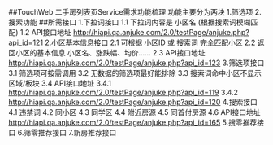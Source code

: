 ##TouchWeb 二手房列表页Service需求功能梳理
    功能主要分为两块
    1.筛选项
    2.搜索功能
##所需接口
    1.下拉词接口 
        1.1 下拉词内容是 小区名 (根据搜索词模糊匹配)
        1.2 API接口地址 http://hiapi.qa.anjuke.com/2.0/testPage/anjuke.php?api_id=121
    2.小区基本信息接口
        2.1 可根据 小区ID 或 搜索词 完全匹配小区 
        2.2 返回小区的基本信息 小区名、涨跌幅、均价……
        2.3 API接口地址 http://hiapi.qa.anjuke.com/2.0/testPage/anjuke.php?api_id=123
    3.筛选项接口
        3.1 筛选项可按需调用
        3.2 无数据的筛选项最好能排除
        3.3 搜索词命中小区不显示 区域/板块
        3.4 API接口地址 
            3.4.1 http://hiapi.qa.anjuke.com/2.0/testPage/anjuke.php?api_id=119 
            3.4.2 http://hiapi.qa.anjuke.com/2.0/testPage/anjuke.php?api_id=120
    4.搜索接口
        4.1 违禁词
        4.2 同小区
        4.3 同学区
        4.4 附近房源
        4.5 同首付房源
        4.6 API接口地址 http://hiapi.qa.anjuke.com/2.0/testPage/anjuke.php?api_id=165
    5.搜零推荐接口
    6.筛零推荐接口
    7.新房推荐接口
